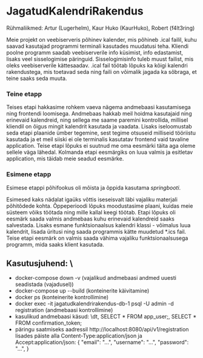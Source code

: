 # JagatudKalendriRakendus
Rühmaliikmed: Artur (Lugerhelm), Kaur Huko (KaurHuko), Robert (f4lt3ring)

Meie projekt on veebiserveris põhinev kalender, mis põhineb .ical failil, kuhu saavad kasutajad programmi terminali kasutades muudatusi teha. Kliendi poolne programm saadab veebiserverile info küsimist, info edastamist, lisaks veel sisselogimise päringuid. Sisselogimisinfo tuleb muust failist, mis oleks veebiserverile kättesaadav. .ical fail töötab lõpuks ka kõigi kalendri rakendustega, mis toetavad seda ning faili on võimalik jagada ka sõbraga, et teine saaks seda muuta.

### Teine etapp

Teises etapi hakkasime rohkem vaeva nägema andmebaasi kasutamisega ning frontendi loomisega. Andmebaas hakkab meil hoidma kasutajaid ning erinevaid kalendreid, ning sellega me saame paremini kontrollida, millisel kliendil on õigus mingit kalendrit kasutada ja vaadata. Lisaks iseloomustab seda etapi plaanide ümber tegemine, sest tegime otsuseid milliseid tööriistu kasutada ja et meil siiski ei ole terminalis kasutatav frontend vaid tavaline application. Teise etapi lõpuks ei suutnud me oma eesmärki täita aga oleme sellele väga lähedal. Kolmanda etapi eesmärgiks on luua valmis ja esitletav application, mis täidab meie seadud eesmärke.

### Esimene etapp

Esimese etappi põhifookus oli mõista ja õppida kasutama *springbooti*.

Esimesed kaks nädalat igaüks võttis iseseisvalt läbi vajaliku materjali põhitõdede kohta. Õppeperioodi lõpuks moodustasime plaani, kuidas meie süsteem võiks töötada ning mille kallal keegi töötab. Etapi lõpuks oli eesmärk saada valmis andmebaas kuhu erinevaid kalendreid saaks salvestada. Lisaks esmane funktsionaalsus kalendri klassi - võimalus luua kalendrit, lisada üritusi ning saada programmis kätte muudetud *.ics fail.
Teise etapi eesmärk on valmis saada vähima vajaliku funktsionaalsusega programm, mida saaks klient kasutada.

## Kasutusjuhend: \
* docker-compose down -v (vajalikud andmebaasi andmed uuesti seadistada (vajadusel))
* docker-compose up --build (konteinerite käivitamine)
* docker ps (konteinerite kontrollimine)
* docker exec -it jagatudkalendrirakendus-db-1 psql -U admin -d registration (andmebaasi kontrollimine)
* kasulikud andmebaasi käsud: \dt, SELECT * FROM app_user;, SELECT * FROM confirmation_token;
* päringu saatmiseks aadressil http://localhost:8080/api/v1/registration lisades päiste alla Content-Type:application/json ja Accept:application/json: 
  {
    "email": "...",
    "username": "...",
    "password": "...",
    }
